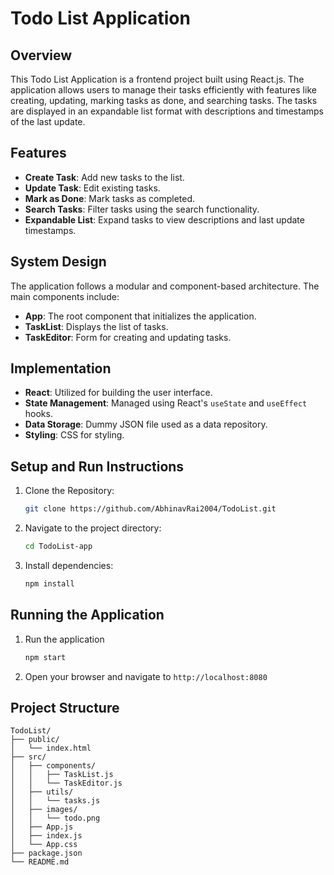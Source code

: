 # Todo List Application

## Overview
This Todo List Application is a frontend project built using React.js. The application allows users to manage their tasks efficiently with features like creating, updating, marking tasks as done, and searching tasks. The tasks are displayed in an expandable list format with descriptions and timestamps of the last update.

## Features
- **Create Task**: Add new tasks to the list.
- **Update Task**: Edit existing tasks.
- **Mark as Done**: Mark tasks as completed.
- **Search Tasks**: Filter tasks using the search functionality.
- **Expandable List**: Expand tasks to view descriptions and last update timestamps.

## System Design
The application follows a modular and component-based architecture. The main components include:
- **App**: The root component that initializes the application.
- **TaskList**: Displays the list of tasks.
- **TaskEditor**: Form for creating and updating tasks.

## Implementation
- **React**: Utilized for building the user interface.
- **State Management**: Managed using React's `useState` and `useEffect` hooks.
- **Data Storage**: Dummy JSON file used as a data repository.
- **Styling**: CSS for styling.

## Setup and Run Instructions
1. Clone the Repository:
   ```sh
   git clone https://github.com/AbhinavRai2004/TodoList.git
   ```

2. Navigate to the project directory:
   ```sh
   cd TodoList-app
   ```

3. Install dependencies:
    ```sh
    npm install
    ```

## Running the Application

1. Run the application
   ```sh
   npm start
   ```

2. Open your browser and navigate to `http://localhost:8080`

## Project Structure

```plaintext
TodoList/
├── public/
│   └── index.html
├── src/
│   ├── components/
│   │   ├── TaskList.js
│   │   └── TaskEditor.js
│   ├── utils/
│   │   └── tasks.js
│   ├── images/
│   │   └── todo.png
│   ├── App.js
│   ├── index.js
│   └── App.css
├── package.json
└── README.md
```
